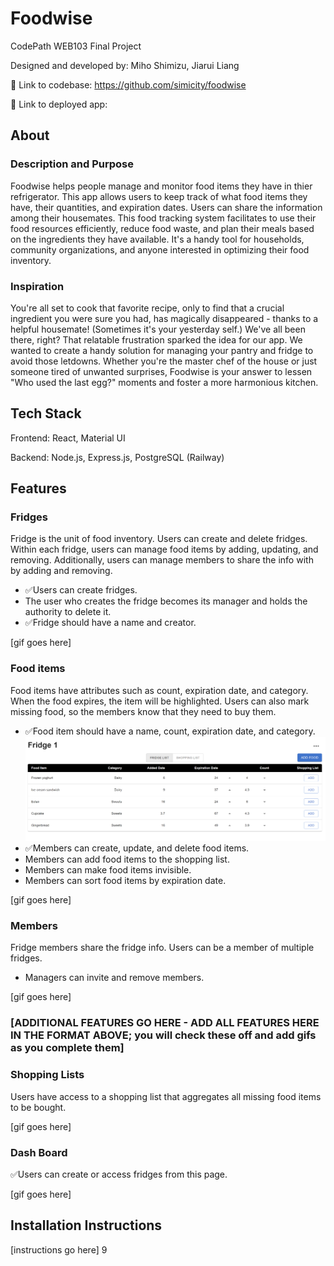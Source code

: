 # Foodwise

CodePath WEB103 Final Project

Designed and developed by: Miho Shimizu, Jiarui Liang

🔗 Link to codebase: https://github.com/simicity/foodwise

🔗 Link to deployed app:

## About

### Description and Purpose

Foodwise helps people manage and monitor food items they have in thier refrigerator. This app allows users to keep track of what food items they have, their quantities, and expiration dates. Users can share the information among their housemates. This food tracking system facilitates to use their food resources efficiently, reduce food waste, and plan their meals based on the ingredients they have available. It's a handy tool for households, community organizations, and anyone interested in optimizing their food inventory.

### Inspiration

You're all set to cook that favorite recipe, only to find that a crucial ingredient you were sure you had, has magically disappeared - thanks to a helpful housemate! (Sometimes it's your yesterday self.) We've all been there, right? That relatable frustration sparked the idea for our app. We wanted to create a handy solution for managing your pantry and fridge to avoid those letdowns. Whether you're the master chef of the house or just someone tired of unwanted surprises, Foodwise is your answer to lessen "Who used the last egg?" moments and foster a more harmonious kitchen.

## Tech Stack

Frontend: React, Material UI

Backend: Node.js, Express.js, PostgreSQL (Railway)

## Features

### Fridges

Fridge is the unit of food inventory. Users can create and delete fridges. Within each fridge, users can manage food items by adding, updating, and removing. Additionally, users can manage members to share the info with by adding and removing. 

- ✅Users can create fridges.
- The user who creates the fridge becomes its manager and holds the authority to delete it.
- ✅Fridge should have a name and creator.

[gif goes here]

### Food items

Food items have attributes such as count, expiration date, and category. When the food expires, the item will be highlighted. Users can also mark missing food, so the members know that they need to buy them.

- ✅Food item should have a name, count, expiration date, and category.
    ![food item list](https://github.com/simicity/web103_finalproject/blob/main/screenshots/food-item-list.png)
- ✅Members can create, update, and delete food items.
- Members can add food items to the shopping list.
- Members can make food items invisible.
- Members can sort food items by expiration date.

[gif goes here]

### Members

Fridge members share the fridge info. Users can be a member of multiple fridges. 

- Managers can invite and remove members.

[gif goes here]

### [ADDITIONAL FEATURES GO HERE - ADD ALL FEATURES HERE IN THE FORMAT ABOVE; you will check these off and add gifs as you complete them]

### Shopping Lists

Users have access to a shopping list that aggregates all missing food items to be bought.

[gif goes here]

### Dash Board

✅Users can create or access fridges from this page.

[gif goes here]

## Installation Instructions

[instructions go here]
9

